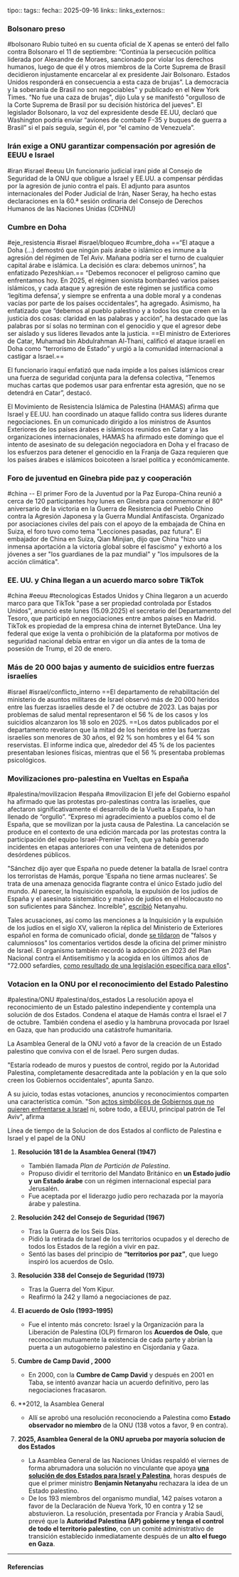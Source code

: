 tipo::
tags::
fecha:: 2025-09-16
links::
links_externos::

### Bolsonaro preso

#bolsonaro 
Rubio tuiteó en su cuenta oficial de X apenas se enteró del fallo contra Bolsonaro el 11 de septiembre: “Continúa la persecución política liderada por Alexandre de Moraes, sancionado por violar los derechos humanos, luego de que él y otros miembros de la Corte Suprema de Brasil decidieron injustamente encarcelar al ex presidente Jair Bolsonaro. Estados Unidos responderá en consecuencia a esta caza de brujas”. La democracia y la soberanía de Brasil no son negociables" y publicado en el New York Times. "No fue una caza de brujas", dijo Lula y se manifestó "orgulloso de la Corte Suprema de Brasil por su decisión histórica del jueves". El legislador Bolsonaro, la voz del expresidente desde EE.UU, declaró que Washington podría enviar “aviones de combate F-35 y buques de guerra a Brasil” si el país seguía, según él, por “el camino de Venezuela”.

### Irán exige a ONU garantizar compensación por agresión de EEUU e Israel

#iran #israel #eeuu 
Un funcionario judicial iraní pide al Consejo de Seguridad de la ONU que obligue a Israel y EE.UU. a compensar pérdidas por la agresión de junio contra el país.
El adjunto para asuntos internacionales del Poder Judicial de Irán, Naser Seray, ha hecho estas declaraciones en la 60.ª sesión ordinaria del Consejo de Derechos Humanos de las Naciones Unidas (CDHNU)

### Cumbre en Doha

#eje_resistencia #israel #israel/bloqueo #cumbre_doha
==“El ataque a Doha (...) demostró que ningún país árabe o islámico es inmune a la agresión del régimen de Tel Aviv. Mañana podría ser el turno de cualquier capital árabe e islámica. La decisión es clara: debemos unirnos”, ha enfatizado Pezeshkian.== “Debemos reconocer el peligroso camino que enfrentamos hoy. En 2025, el régimen sionista bombardeó varios países islámicos, y cada ataque y agresión de este régimen se justifica como ‘legítima defensa’, y siempre se enfrenta a una doble moral y a condenas vacías por parte de los países occidentales”, ha agregado. Asimismo, ha enfatizado que “debemos al pueblo palestino y a todos los que creen en la justicia dos cosas: claridad en las palabras y acción”, ha destacado que las palabras por sí solas no terminan con el genocidio y que el agresor debe ser aislado y sus líderes llevados ante la justicia.
==El ministro de Exteriores de Catar, Muhamad bin Abdulrahman Al-Thani, calificó el ataque israelí en Doha como “terrorismo de Estado” y urgió a la comunidad internacional a castigar a Israel.==

El funcionario iraquí enfatizó que nada impide a los países islámicos crear una fuerza de seguridad conjunta para la defensa colectiva, “Tenemos muchas cartas que podemos usar para enfrentar esta agresión, que no se detendrá en Catar”, destacó.

El Movimiento de Resistencia Islámica de Palestina (HAMAS) afirma que Israel y EE.UU. han coordinado un ataque fallido contra sus líderes durante negociaciones. En un comunicado dirigido a los ministros de Asuntos Exteriores de los países árabes e islámicos reunidos en Catar y a las organizaciones internacionales, HAMAS ha afirmado este domingo que el intento de asesinato de su delegación negociadora en Doha y el fracaso de los esfuerzos para detener el genocidio en la Franja de Gaza requieren que los países árabes e islámicos boicoteen a Israel política y económicamente.

### Foro de juventud en Ginebra pide paz y cooperación

#china
-- El primer Foro de la Juventud por la Paz Europa-China reunió a cerca de 120 participantes hoy lunes en Ginebra para conmemorar el 80° aniversario de la victoria en la Guerra de Resistencia del Pueblo Chino contra la Agresión Japonesa y la Guerra Mundial Antifascista. Organizado por asociaciones civiles del país con el apoyo de la embajada de China en Suiza, el foro tuvo como tema "Lecciones pasadas, paz futura".
El embajador de China en Suiza, Qian Minjian, dijo que China "hizo una inmensa aportación a la victoria global sobre el fascismo" y exhortó a los jóvenes a ser "los guardianes de la paz mundial" y "los impulsores de la acción climática".


### EE. UU. y China llegan a un acuerdo marco sobre TikTok

#china #eeuu #tecnologicas 
Estados Unidos y China llegaron a un acuerdo marco para que TikTok "pase a ser propiedad controlada por Estados Unidos", anunció este lunes (15.09.2025) el secretario del Departamento del Tesoro, que participó en negociaciones entre ambos países en Madrid.
TikTok es propiedad de la empresa china de internet ByteDance. Una ley federal que exige la venta o prohibición de la plataforma por motivos de seguridad nacional debía entrar en vigor un día antes de la toma de posesión de Trump, el 20 de enero.


### Más de 20 000 bajas y aumento de suicidios entre fuerzas israelíes

#israel #israel/conflicto_interno
==El departamento de rehabilitación del ministerio de asuntos militares de Israel observó más de 20 000 heridos entre las fuerzas israelíes desde el 7 de octubre de 2023. Las bajas por problemas de salud mental representaron el 56 % de los casos y los suicidios alcanzaron los 18 solo en 2025. ==Los datos publicados por el departamento revelaron que la mitad de los heridos entre las fuerzas israelíes son menores de 30 años, el 92 % son hombres y el 64 % son reservistas.
El informe indica que, alrededor del 45 % de los pacientes presentaban lesiones físicas, mientras que el 56 % presentaba problemas psicológicos.

### Movilizaciones pro-palestina en Vueltas en España

#palestina/movilizacion #españa #movilizacion 
El jefe del Gobierno español ha afirmado que las protestas pro-palestinas contra las israelíes, que afectaron significativamente el desarrollo de la Vuelta a España, lo han llenado de “orgullo”. “Expreso mi agradecimiento a pueblos como el de España, que se movilizan por la justa causa de Palestina. La cancelación se produce en el contexto de una edición marcada por las protestas contra la participación del equipo Israel-Premier Tech, que ya había generado incidentes en etapas anteriores con una veintena de detenidos por desórdenes públicos.

"Sánchez dijo ayer que España no puede detener la batalla de Israel contra los terroristas de Hamás, porque 'España no tiene armas nucleares'. Se trata de una amenaza genocida flagrante contra el único Estado judío del mundo. Al parecer, la Inquisición española, la expulsión de los judíos de España y el asesinato sistemático y masivo de judíos en el Holocausto no son suficientes para Sánchez. Increíble", [escribió](https://x.com/IsraeliPM/status/1966158771862016057) Netanyahu.

Tales acusaciones, así como las menciones a la Inquisición y la expulsión de los judíos en el siglo XV, valieron la réplica del Ministerio de Exteriores español en forma de comunicado oficial, donde [se tildaron](https://www.exteriores.gob.es/es/Comunicacion/Comunicados/Paginas/2025_COMUNICADOS/Comunicado-sobre-los-comentarios-de-la-oficina-del-Primer-Ministro-de-Israel.aspx) de "falsos y calumniosos" los comentarios vertidos desde la oficina del primer ministro de Israel. El organismo también recordó la adopción en 2023 del Plan Nacional contra el Antisemitismo y la acogida en los últimos años de "72.000 sefardíes, [como resultado de una legislación específica para ellos](https://noticiaslatam.lat/20221030/salinas-de-gortari-obtuvo-la-nacionalidad-espanola-apelando-a-su-ascendencia-sefardita-1131982059.html)".


### Votacion en la ONU por el reconocimiento del Estado Palestino

#palestina/ONU #palestina/dos_estados 
La resolución apoya el reconocimiento de un Estado palestino independiente y contempla una solución de dos Estados. Condena el ataque de Hamás contra el Israel el 7 de octubre. También condena el asedio y la hambruna provocada por Israel en Gaza, que han producido una catástrofe humanitaria.

La Asamblea General de la ONU votó a favor de la creación de un Estado palestino que conviva con el de Israel. Pero surgen dudas.

"Estaría rodeado de muros y puestos de control, regido por la Autoridad Palestina, completamente desacreditada ante la población y en la que solo creen los Gobiernos occidentales", apunta Sanzo.

A su juicio, todas estas votaciones, anuncios y reconocimientos comparten una característica común. "Son [actos simbólicos de Gobiernos que no quieren enfrentarse a Israel](https://noticiaslatam.lat/20250904/la-diplomacia-europea-se-ha-convertido-en-una-farsa-la-ue-evade-las-sanciones-en-contra-de-israel-1166118291.html) ni, sobre todo, a EEUU, principal patrón de Tel Aviv", afirma

Línea de tiempo de la Solucion de dos Estados al conflicto de Palestina e Israel y el papel de la ONU

1. **Resolución 181 de la Asamblea General (1947)**    
    - También llamada _Plan de Partición de Palestina_.
    - Propuso dividir el territorio del Mandato Británico en **un Estado judío y un Estado árabe** con un régimen internacional especial para Jerusalén.
    - Fue aceptada por el liderazgo judío pero rechazada por la mayoría árabe y palestina.
        
2. **Resolución 242 del Consejo de Seguridad (1967)**
    - Tras la Guerra de los Seis Días.
    - Pidió la retirada de Israel de los territorios ocupados y el derecho de todos los Estados de la región a vivir en paz.
    - Sentó las bases del principio de **“territorios por paz”**, que luego inspiró los acuerdos de Oslo.
        
3. **Resolución 338 del Consejo de Seguridad (1973)**
    - Tras la Guerra del Yom Kipur.
    - Reafirmó la 242 y llamó a negociaciones de paz.
    
4.  **El acuerdo de Oslo (1993–1995)** 
	* Fue el intento más concreto: Israel y la Organización para la Liberación de Palestina (OLP) firmaron los **Acuerdos de Oslo**, que reconocían mutuamente la existencia de cada parte y abrían la puerta a un autogobierno palestino en Cisjordania y Gaza.
   
5. **Cumbre de Camp David , 2000**
	* En 2000, con la **Cumbre de Camp David** y después en 2001 en Taba, se intentó avanzar hacia un acuerdo definitivo, pero las negociaciones fracasaron.

6. **2012, la Asamblea General
	* Allí se aprobó una resolución reconociendo a Palestina como **Estado observador no miembro** de la ONU (138 votos a favor, 9 en contra).
7. **2025, Asamblea General de la ONU aprueba por mayoría solucion de dos Estados**
	* La Asamblea General de las Naciones Unidas respaldó el viernes de forma abrumadora una solución no vinculante que apoya [**una solución de dos Estados para Israel y Palestina**](https://es.euronews.com/2025/09/12/espana-rechaza-las-acusaciones-de-netanyahu-y-cita-a-la-encargada-de-negocios-de-israel), horas después de que el primer ministro **Benjamin Netanyahu** rechazara la idea de un Estado palestino.
	* De los 193 miembros del organismo mundial, 142 países votaron a favor de la Declaración de Nueva York, 10 en contra y 12 se abstuvieron. La resolución, presentada por Francia y Arabia Saudí, prevé que la **Autoridad Palestina (AP) gobierne y tenga el control de todo el territorio palestino**, con un comité administrativo de transición establecido inmediatamente después de un **alto el fuego en Gaza**.

---
#### Referencias

